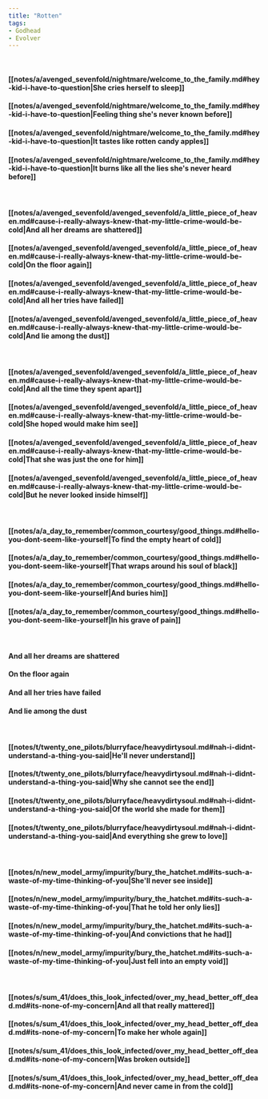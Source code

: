 ```yaml
---
title: "Rotten"
tags:
- Godhead
- Evolver
---
```

&nbsp;
#### [[notes/a/avenged_sevenfold/nightmare/welcome_to_the_family.md#hey-kid-i-have-to-question|She cries herself to sleep]]
#### [[notes/a/avenged_sevenfold/nightmare/welcome_to_the_family.md#hey-kid-i-have-to-question|Feeling thing she's never known before]]
#### [[notes/a/avenged_sevenfold/nightmare/welcome_to_the_family.md#hey-kid-i-have-to-question|It tastes like rotten candy apples]]
#### [[notes/a/avenged_sevenfold/nightmare/welcome_to_the_family.md#hey-kid-i-have-to-question|It burns like all the lies she's never heard before]]
&nbsp;
#### [[notes/a/avenged_sevenfold/avenged_sevenfold/a_little_piece_of_heaven.md#cause-i-really-always-knew-that-my-little-crime-would-be-cold|And all her dreams are shattered]]
#### [[notes/a/avenged_sevenfold/avenged_sevenfold/a_little_piece_of_heaven.md#cause-i-really-always-knew-that-my-little-crime-would-be-cold|On the floor again]]
#### [[notes/a/avenged_sevenfold/avenged_sevenfold/a_little_piece_of_heaven.md#cause-i-really-always-knew-that-my-little-crime-would-be-cold|And all her tries have failed]]
#### [[notes/a/avenged_sevenfold/avenged_sevenfold/a_little_piece_of_heaven.md#cause-i-really-always-knew-that-my-little-crime-would-be-cold|And lie among the dust]]
&nbsp;
#### [[notes/a/avenged_sevenfold/avenged_sevenfold/a_little_piece_of_heaven.md#cause-i-really-always-knew-that-my-little-crime-would-be-cold|And all the time they spent apart]]
#### [[notes/a/avenged_sevenfold/avenged_sevenfold/a_little_piece_of_heaven.md#cause-i-really-always-knew-that-my-little-crime-would-be-cold|She hoped would make him see]]
#### [[notes/a/avenged_sevenfold/avenged_sevenfold/a_little_piece_of_heaven.md#cause-i-really-always-knew-that-my-little-crime-would-be-cold|That she was just the one for him]]
#### [[notes/a/avenged_sevenfold/avenged_sevenfold/a_little_piece_of_heaven.md#cause-i-really-always-knew-that-my-little-crime-would-be-cold|But he never looked inside himself]]
&nbsp;
#### [[notes/a/a_day_to_remember/common_courtesy/good_things.md#hello-you-dont-seem-like-yourself|To find the empty heart of cold]]
#### [[notes/a/a_day_to_remember/common_courtesy/good_things.md#hello-you-dont-seem-like-yourself|That wraps around his soul of black]]
#### [[notes/a/a_day_to_remember/common_courtesy/good_things.md#hello-you-dont-seem-like-yourself|And buries him]]
#### [[notes/a/a_day_to_remember/common_courtesy/good_things.md#hello-you-dont-seem-like-yourself|In his grave of pain]]
&nbsp;
#### And all her dreams are shattered
#### On the floor again
#### And all her tries have failed
#### And lie among the dust
&nbsp;
#### [[notes/t/twenty_one_pilots/blurryface/heavydirtysoul.md#nah-i-didnt-understand-a-thing-you-said|He'll never understand]]
#### [[notes/t/twenty_one_pilots/blurryface/heavydirtysoul.md#nah-i-didnt-understand-a-thing-you-said|Why she cannot see the end]]
#### [[notes/t/twenty_one_pilots/blurryface/heavydirtysoul.md#nah-i-didnt-understand-a-thing-you-said|Of the world she made for them]]
#### [[notes/t/twenty_one_pilots/blurryface/heavydirtysoul.md#nah-i-didnt-understand-a-thing-you-said|And everything she grew to love]]
&nbsp;
#### [[notes/n/new_model_army/impurity/bury_the_hatchet.md#its-such-a-waste-of-my-time-thinking-of-you|She'll never see inside]]
#### [[notes/n/new_model_army/impurity/bury_the_hatchet.md#its-such-a-waste-of-my-time-thinking-of-you|That he told her only lies]]
#### [[notes/n/new_model_army/impurity/bury_the_hatchet.md#its-such-a-waste-of-my-time-thinking-of-you|And convictions that he had]]
#### [[notes/n/new_model_army/impurity/bury_the_hatchet.md#its-such-a-waste-of-my-time-thinking-of-you|Just fell into an empty void]]
&nbsp;
#### [[notes/s/sum_41/does_this_look_infected/over_my_head_better_off_dead.md#its-none-of-my-concern|And all that really mattered]]
#### [[notes/s/sum_41/does_this_look_infected/over_my_head_better_off_dead.md#its-none-of-my-concern|To make her whole again]]
#### [[notes/s/sum_41/does_this_look_infected/over_my_head_better_off_dead.md#its-none-of-my-concern|Was broken outside]]
#### [[notes/s/sum_41/does_this_look_infected/over_my_head_better_off_dead.md#its-none-of-my-concern|And never came in from the cold]]
